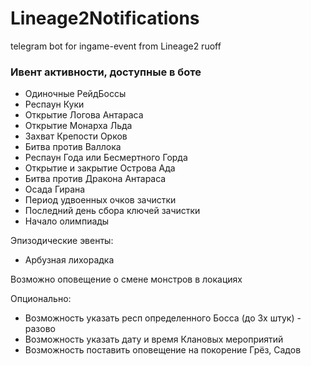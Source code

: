 # Lineage2Notifications
telegram bot for ingame-event from Lineage2 ruoff


### Ивент активности, доступные в боте
- Одиночные РейдБоссы
- Респаун Куки
- Открытие Логова Антараса
- Открытие Монарха Льда
- Захват Крепости Орков
- Битва против Валлока
- Респаун Года или Бесмертного Горда
- Открытие и закрытие Острова Ада
- Битва против Дракона Антараса
- Осада Гирана
- Период удвоенных очков зачистки
- Последний день сбора ключей зачистки
- Начало олимпиады

Эпизодические эвенты:
- Арбузная лихорадка

Возможно оповещение о смене монстров в локациях  


Опционально:
- Возможность указать респ определенного Босса (до 3х штук) - разово
- Возможность указать дату и время Клановых мероприятий
- Возможность поставить оповещение на покорение Грёз, Садов

